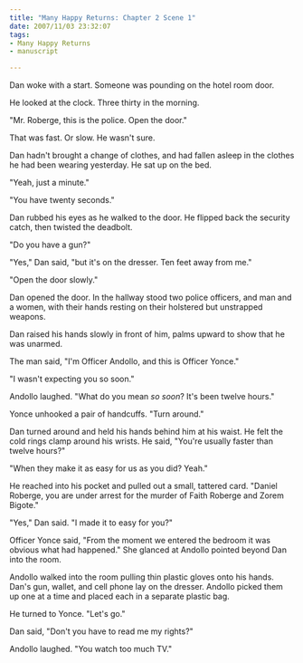 ```yaml
--- 
title: "Many Happy Returns: Chapter 2 Scene 1"
date: 2007/11/03 23:32:07
tags: 
- Many Happy Returns
- manuscript

---
```


Dan woke with a start.  Someone was pounding on the hotel room door.

He looked at the clock.  Three thirty in the morning.

"Mr. Roberge, this is the police.  Open the door."

That was fast.  Or slow.  He wasn't sure.

Dan hadn't brought a change of clothes, and had fallen asleep in the clothes he had been wearing yesterday.  He sat up on the bed.

"Yeah, just a minute."

"You have twenty seconds."

Dan rubbed his eyes as he walked to the door.  He flipped back the security catch, then twisted the deadbolt.

"Do you have a gun?"

"Yes," Dan said, "but it's on the dresser.  Ten feet away from me."

"Open the door slowly."

Dan opened the door.  In the hallway stood two police officers, and man and a women, with their hands resting on their holstered but unstrapped weapons.

Dan raised his hands slowly in front of him, palms upward to show that he was unarmed.

The man said, "I'm Officer Andollo, and this is Officer Yonce."

"I wasn't expecting you so soon."

Andollo laughed.  "What do you mean <em>so soon</em>?  It's been twelve hours."

Yonce unhooked a pair of handcuffs.  "Turn around."

Dan turned around and held his hands behind him at his waist.  He felt the cold rings clamp around his wrists.  He said, "You're usually faster than twelve hours?"

"When they make it as easy for us as you did?  Yeah."

He reached into his pocket and pulled out a small, tattered card.  "Daniel Roberge, you are under arrest for the murder of Faith Roberge and Zorem Bigote."

"Yes," Dan said.  "I made it to easy for you?"

Officer Yonce said, "From the moment we entered the bedroom it was obvious what had happened."  She glanced at Andollo pointed beyond Dan into the room.

Andollo walked into the room pulling thin plastic gloves onto his hands.  Dan's gun, wallet, and cell phone lay on the dresser.  Andollo picked them up one at a time and placed each in a separate plastic bag.

He turned to Yonce.  "Let's go."

Dan said, "Don't you have to read me my rights?"

Andollo laughed.  "You watch too much TV."

